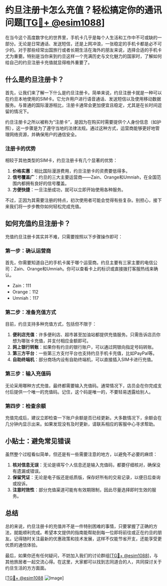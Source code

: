 # 约旦注册卡怎么充值？轻松搞定你的通讯问题[[TG💪+ @esim1088](https://t.me/s/esim1088)]

在当今这个高度数字化的世界里，手机卡几乎是每个人生活和工作中不可或缺的一部分。无论是日常通话、发送短信，还是上网冲浪，一张稳定的手机卡都是必不可少的。对于那些经常出国旅行或者长期生活在海外的朋友来说，选择合适的手机卡尤为重要。特别是当你来到约旦这样一个充满历史与文化魅力的国家时，了解如何给自己的约旦注册卡充值就显得格外重要了。

## 什么是约旦注册卡？

首先，让我们来了解一下什么是约旦注册卡。简单来说，约旦注册卡就是一种可以在约旦本地使用的SIM卡。它允许用户进行语音通话、发送短信以及使用移动数据服务。与普通的国际漫游相比，注册卡通常会更加便宜且稳定，尤其是在长时间逗留的情况下。

约旦注册卡之所以被称为“注册卡”，是因为在购买时需要提供个人身份信息（如护照），这一步骤是为了遵守当地的法律法规。通过这种方式，运营商能够更好地管理网络资源，并确保用户的通信安全。

### 注册卡的优势

相较于其他类型的SIM卡，约旦注册卡有几个显著的优势：

1. **价格实惠**：相比国际漫游费用，约旦注册卡的资费要低得多。
2. **信号覆盖广**：约旦的三大主要运营商——Zain、Orange和Umniah，在全国范围内都拥有良好的信号覆盖。
3. **方便快捷**：一旦注册成功，就可以立即开始使用各种服务。

不过，正因为其需要注册的特点，初次使用者可能会觉得有些复杂。别担心，接下来我们将一步步教你如何轻松完成充值。

## 如何充值约旦注册卡？

充值约旦注册卡其实并不难，只需要按照以下步骤操作即可：

### 第一步：确认运营商

首先，你需要知道自己的手机卡属于哪个运营商。约旦主要有三家主要的电信公司：Zain、Orange和Umniah。你可以查看卡上的标识或直接拨打客服热线来确认。

- Zain：111
- Orange：112
- Umniah：117

### 第二步：准备充值方式

目前，约旦支持多种充值方式，包括但不限于：

1. **便利店充值**：许多便利店、超市甚至加油站都提供充值服务。只需告诉店员你想为哪张卡充值，并支付相应金额即可。
2. **网上银行转账**：如果你有约旦的银行账户，可以通过网银向指定号码转账。
3. **第三方平台**：一些第三方支付平台也支持约旦手机卡充值，比如PayPal等。
4. **自助终端机**：部分商场内设有自助终端机，可以直接插入SIM卡进行充值。

### 第三步：输入充值码

无论采用哪种方式充值，最终都需要输入充值码。通常情况下，店员会在你完成支付后提供一个唯一的充值码。记住，这个码是唯一的，不要轻易透露给别人。

### 第四步：检查余额

充值完成后，建议立即检查一下账户余额是否已经更新。大多数情况下，余额会在几分钟内显示出来。如果发现没有及时更新，请联系相应的客服中心寻求帮助。

## 小贴士：避免常见错误

虽然整个过程看似简单，但还是有一些需要注意的地方，以避免不必要的麻烦：

1. **核对信息无误**：无论是填写个人信息还是输入充值码，都要仔细核对，确保没有遗漏或错误。
2. **保留凭证**：无论是电子版还是纸质版，保存好所有的交易记录，以便日后查询或投诉。
3. **注意时效性**：部分充值渠道可能有有效期限制，因此尽量选择即时生效的服务。

## 总结

总的来说，约旦注册卡的充值并不是一件特别困难的事情，只要掌握了正确的方法，就能顺利完成。希望本文提供的指南能帮助到每一位即将前往或正在约旦的朋友。记得随时关注最新的优惠政策和技术发展，这样不仅能节省开支，还能享受更优质的通信体验。

最后，如果你还有任何疑问，不妨加入我们的讨论群组[[TG💪+ @esim1088](https://t.me/s/esim1088)]，与其他旅居者一起交流心得。在这里，大家都可以找到志同道合的人，共同探讨关于约旦生活的方方面面。

[[TG💪+ @esim1088](https://t.me/s/esim1088) ![Image](https://i.postimg.cc/4NQfJmqS/Snipaste-2025-05-13-00-14-12.png)]